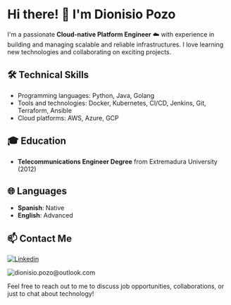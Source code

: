 
# Hi there! 👋 I'm Dionisio Pozo

I'm a passionate **Cloud-native Platform Engineer** :cloud: with experience in building and managing scalable and reliable infrastructures. I love learning new technologies and collaborating on exciting projects.

## 🛠️ Technical Skills

- Programming languages: Python, Java, Golang
- Tools and technologies: Docker, Kubernetes, CI/CD, Jenkins, Git, Terraform, Ansible
- Cloud platforms: AWS, Azure, GCP

## 🎓 Education

- **Telecommunications Engineer Degree** from Extremadura University (2012)

## 🌐 Languages

- **Spanish**: Native
- **English**: Advanced

## 📫 Contact Me

[![Linkedin](https://img.shields.io/badge/-LinkedIn-blue?style=for-the-badge&logo=Linkedin&logoColor=white)](https://www.linkedin.com/in/dionisiopozo)

![dionisio.pozo@outlook.com](https://img.shields.io/badge/Microsoft_Outlook-0078D4?style=for-the-badge&logo=microsoft-outlook&logoColor=white)

Feel free to reach out to me to discuss job opportunities, collaborations, or just to chat about technology!
